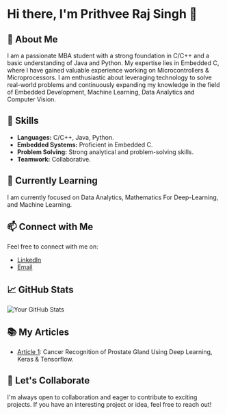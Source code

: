 # Hi there, I'm Prithvee Raj Singh 👋

## 🚀 About Me

I am a passionate MBA student with a strong foundation in C/C++ and a basic understanding of Java and Python. My expertise lies in Embedded C, where I have gained valuable experience working on Microcontrollers & Microprocessors. I am enthusiastic about leveraging technology to solve real-world problems and continuously expanding my knowledge in the field of Embedded Development, Machine Learning, Data Analytics and Computer Vision.

## 🔧 Skills

- **Languages:** C/C++, Java, Python.
- **Embedded Systems:** Proficient in Embedded C.
- **Problem Solving:** Strong analytical and problem-solving skills.
- **Teamwork:** Collaborative.

## 🌱 Currently Learning

I am currently focused on Data Analytics, Mathematics For Deep-Learning, and Machine Learning. 

## 📫 Connect with Me

Feel free to connect with me on:

- [LinkedIn](www.linkedin.com/in/prithvee-raj)
- [Email](mailto:prithvee11901@gmail.com)


## 📈 GitHub Stats

![Your GitHub Stats](https://github-readme-stats.vercel.app/api?username=pri-cd&show_icons=true&theme=radical)

## 📚 My Articles

- [Article 1](link-to-article1): Cancer Recognition of Prostate Gland Using Deep Learning, Keras & Tensorflow.

## 🤝 Let's Collaborate

I'm always open to collaboration and eager to contribute to exciting projects. If you have an interesting project or idea, feel free to reach out!

